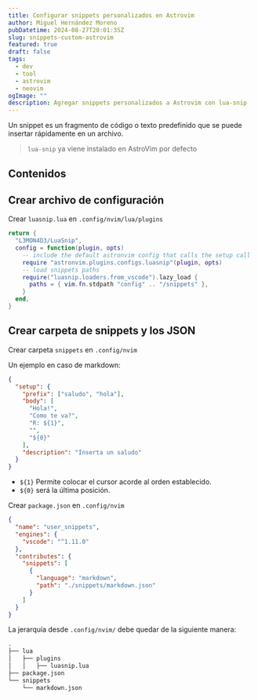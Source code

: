 ```yaml
---
title: Configurar snippets personalizados en Astrovim 
author: Miguel Hernández Moreno
pubDatetime: 2024-08-27T20:01:35Z
slug: snippets-custom-astrovim
featured: true
draft: false
tags:
  - dev
  - tool
  - astrovim
  - neovim
ogImage: ""
description: Agregar snippets personalizados a Astrovim con lua-snip
---
```


Un snippet es un fragmento de código o texto predefinido que se puede insertar rápidamente en un archivo.

> `lua-snip` ya viene instalado en AstroVim por defecto

## Contenidos

## Crear archivo de configuración

Crear `luasnip.lua` en `.config/nvim/lua/plugins`

```lua
return {
  "L3MON4D3/LuaSnip",
  config = function(plugin, opts)
    -- include the default astronvim config that calls the setup call
    require "astronvim.plugins.configs.luasnip"(plugin, opts)
    -- load snippets paths
    require("luasnip.loaders.from_vscode").lazy_load {
      paths = { vim.fn.stdpath "config" .. "/snippets" },
    }
  end,
}
```

## Crear carpeta de snippets y los JSON

Crear carpeta `snippets` en `.config/nvim`

Un ejemplo en caso de markdown:

```json
{
  "setup": {
    "prefix": ["saludo", "hola"],
    "body": [
      "Hola!",
      "Como te va?",
      "R: ${1}",
      "",
      "${0}"
    ],
    "description": "Inserta un saludo"
  }
}
```

- `${1}` Permite colocar el cursor acorde al orden establecido.
- `${0}` será la última posición.

Crear `package.json` en `.config/nvim`

```json
{
  "name": "user_snippets",
  "engines": {
    "vscode": "^1.11.0"
  },
  "contributes": {
    "snippets": [
      {
        "language": "markdown",
        "path": "./snippets/markdown.json"
      }
    ]
  }
}
```

La jerarquía desde `.config/nvim/` debe quedar de la siguiente manera:

```bash
.
├── lua
│   ├── plugins
│   │   ├── luasnip.lua
├── package.json
└── snippets
    └── markdown.json
```

<!-- #dev/tool #astrovim #nvim #pending -->
